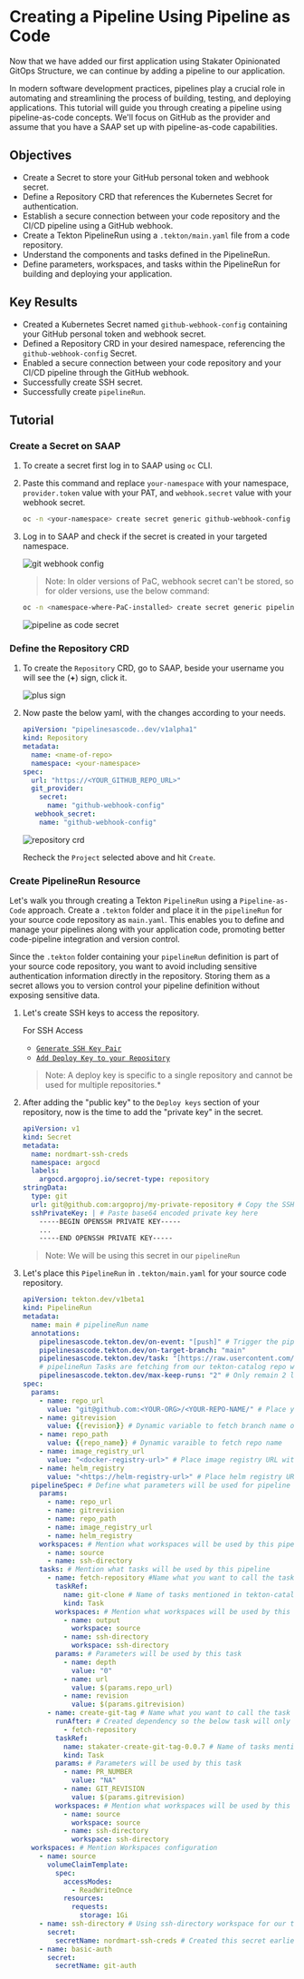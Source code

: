 # Creating a Pipeline Using Pipeline as Code

Now that we have added our first application using Stakater Opinionated GitOps Structure, we can continue by adding a pipeline to our application.

In modern software development practices, pipelines play a crucial role in automating and streamlining the process of building, testing, and deploying applications. This tutorial will guide you through creating a pipeline using pipeline-as-code concepts. We'll focus on GitHub as the provider and assume that you have a SAAP set up with pipeline-as-code capabilities.

## Objectives

- Create a Secret to store your GitHub personal token and webhook secret.
- Define a Repository CRD that references the Kubernetes Secret for authentication.
- Establish a secure connection between your code repository and the CI/CD pipeline using a GitHub webhook.
- Create a Tekton PipelineRun using a `.tekton/main.yaml` file from a code repository.
- Understand the components and tasks defined in the PipelineRun.
- Define parameters, workspaces, and tasks within the PipelineRun for building and deploying your application.

## Key Results

- Created a Kubernetes Secret named `github-webhook-config` containing your GitHub personal token and webhook secret.
- Defined a Repository CRD in your desired namespace, referencing the `github-webhook-config` Secret.
- Enabled a secure connection between your code repository and your CI/CD pipeline through the GitHub webhook.
- Successfully create SSH secret.
- Successfully create `pipelineRun`.

## Tutorial

### Create a Secret on SAAP

1. To create a secret first log in to SAAP using `oc` CLI.

1. Paste this command and replace `your-namespace` with your namespace, `provider.token` value with your PAT, and `webhook.secret` value with your webhook secret.

    ```sh
    oc -n <your-namespace> create secret generic github-webhook-config --from-literal provider.token="FINE_GRAINED_TOKEN_AS_GENERATED_PREVIOUSLY" --from-literal webhook.secret="SECRET_AS_SET_IN_WEBHOOK_CONFIGURATION"
    ```

1. Log in to SAAP and check if the secret is created in your targeted namespace.

    ![git webhook config](images/git-webhook.png)

    > Note: In older versions of PaC, webhook secret can't be stored, so for older versions, use the below command:

    ```sh
    oc -n <namespace-where-PaC-installed> create secret generic pipelines-as-code-secret --from-literal webhook.secret="$WEBHOOK_SECRET_AS_GENERATED"
    ```

    ![pipeline as code secret](images/pipeline-as-code.png)

### Define the Repository CRD

1. To create the `Repository` CRD, go to SAAP, beside your username you will see the (**+**) sign, click it.

    ![plus sign](images/plus-sign.png)

1. Now paste the below yaml, with the changes according to your needs.

    ```yaml
    apiVersion: "pipelinesascode..dev/v1alpha1"
    kind: Repository
    metadata:
      name: <name-of-repo>
      namespace: <your-namespace>
    spec:
      url: "https://<YOUR_GITHUB_REPO_URL>"
      git_provider:
        secret:
          name: "github-webhook-config"
       webhook_secret:
        name: "github-webhook-config"
    ```

    ![repository crd](images/repository-crd.png)

    Recheck the `Project` selected above and hit `Create`.

### Create PipelineRun Resource

Let's walk you through creating a Tekton `PipelineRun` using a `Pipeline-as-Code` approach. Create a `.tekton` folder and place it in the `pipelineRun` for your source code repository as `main.yaml`. This enables you to define and manage your pipelines along with your application code, promoting better code-pipeline integration and version control.

Since the `.tekton` folder containing your `pipelineRun` definition is part of your source code repository, you want to avoid including sensitive authentication information directly in the repository. Storing them as a secret allows you to version control your pipeline definition without exposing sensitive data.

1. Let's create SSH keys to access the repository.

    For SSH Access

    - [`Generate SSH Key Pair`](https://docs.github.com/en/authentication/connecting-to-github-with-ssh/generating-a-new-ssh-key-and-adding-it-to-the-ssh-agent#generating-a-new-ssh-key)
    - [`Add Deploy Key to your Repository`](https://docs.github.com/en/authentication/connecting-to-github-with-ssh/managing-deploy-keys#deploy-keys)

    > Note: A deploy key is specific to a single repository and cannot be used for multiple repositories.*

1. After adding the "public key" to the `Deploy keys` section of your repository, now is the time to add the "private key" in the secret.

    ```yaml
    apiVersion: v1
    kind: Secret
    metadata:
      name: nordmart-ssh-creds
      namespace: argocd
      labels:
        argocd.argoproj.io/secret-type: repository
    stringData:
      type: git
      url: git@github.com:argoproj/my-private-repository # Copy the SSH URL of your repo and paste it here
      sshPrivateKey: | # Paste base64 encoded private key here
        -----BEGIN OPENSSH PRIVATE KEY-----
        ...
        -----END OPENSSH PRIVATE KEY-----
    ```

    > Note: We will be using this secret in our `pipelineRun`

1. Let's place this `PipelineRun` in `.tekton/main.yaml` for your source code repository.

    ```yaml
    apiVersion: tekton.dev/v1beta1
    kind: PipelineRun
    metadata:
      name: main # pipelineRun name
      annotations:
        pipelinesascode.tekton.dev/on-event: "[push]" # Trigger the pipelineRun on push events on branch main
        pipelinesascode.tekton.dev/on-target-branch: "main"
        pipelinesascode.tekton.dev/task: "[https://raw.usercontent.com/stakater/tekton-catalog/main/stakater-create-git-tag/rendered/stakater-create-git-tag-0.0.7.yaml, git-clone]"
        # pipelineRun Tasks are fetching from our tekton-catalog repo where all the tasks are rendered
        pipelinesascode.tekton.dev/max-keep-runs: "2" # Only remain 2 latest pipelineRuns on SAAP
    spec:
      params:
        - name: repo_url
          value: "git@github.com:<YOUR-ORG>/<YOUR-REPO-NAME/" # Place your repo SSH URL
        - name: gitrevision
          value: {{revision}} # Dynamic variable to fetch branch name of the push event on your repo
        - name: repo_path
          value: {{repo_name}} # Dynamic varaible to fetch repo name
        - name: image_registry_url
          value: "<docker-registry-url>" # Place image registry URL without https://
        - name: helm_registry
          value: "<https://helm-registry-url>" # Place helm registry URL with https://
      pipelineSpec: # Define what parameters will be used for pipeline
        params:
          - name: repo_url
          - name: gitrevision
          - name: repo_path
          - name: image_registry_url
          - name: helm_registry
        workspaces: # Mention what workspaces will be used by this pipeline to store data and used by data transferring between tasks
          - name: source
          - name: ssh-directory
        tasks: # Mention what tasks will be used by this pipeline
          - name: fetch-repository #Name what you want to call the task
            taskRef:
              name: git-clone # Name of tasks mentioned in tekton-catalog
              kind: Task
            workspaces: # Mention what workspaces will be used by this task
              - name: output
                workspace: source
              - name: ssh-directory
                workspace: ssh-directory
            params: # Parameters will be used by this task
              - name: depth
                value: "0"
              - name: url
                value: $(params.repo_url)
              - name: revision
                value: $(params.gitrevision)
          - name: create-git-tag # Name what you want to call the task
            runAfter: # Created dependency so the below task will only run if fetch-repository will be suceeded
              - fetch-repository
            taskRef:
              name: stakater-create-git-tag-0.0.7 # Name of tasks mentioned in tekton-catalog
              kind: Task
            params: # Parameters will be used by this task
              - name: PR_NUMBER
                value: "NA"
              - name: GIT_REVISION
                value: $(params.gitrevision)
            workspaces: # Mention what workspaces will be used by this task
              - name: source
                workspace: source
              - name: ssh-directory
                workspace: ssh-directory
      workspaces: # Mention Workspaces configuration
        - name: source
          volumeClaimTemplate:
            spec:
              accessModes:
                - ReadWriteOnce
              resources:
                requests:
                  storage: 1Gi
        - name: ssh-directory # Using ssh-directory workspace for our task to have better security
          secret:
            secretName: nordmart-ssh-creds # Created this secret earlier
        - name: basic-auth
          secret:
            secretName: git-auth
    ```
